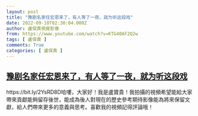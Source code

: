 ```yaml
---
layout: post
title: "豫剧名家任宏恩来了，有人等了一夜，就为听这段戏"
date: 2022-09-18T02:30:04.000Z
author: 盧保貴視覺影像
from: https://www.youtube.com/watch?v=KTG40AF2Q2w
tags: [ 盧保貴 ]
comments: True
categories: [ 盧保貴 ]
---
```

<!--1663468204000-->
[豫剧名家任宏恩来了，有人等了一夜，就为听这段戏](https://www.youtube.com/watch?v=KTG40AF2Q2w)
------

<div>
https://bit.ly/2YsRD8D哈嘍，大家好！我是盧寶貴！我拍攝的視頻希望能給大家帶來貢獻能夠留存後世，能成為後人對現在的歷史參考期待影像能為將來保留文獻，給人們帶來更多的意義與思考。喜歡我的視頻記得評論哦！
</div>

